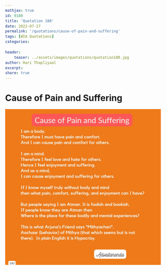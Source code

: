 ```yaml
---
mathjax: true
id: 9180
title: 'Quotation 180'
date: 2022-07-27
permalink: '/quotations/cause-of-pain-and-suffering'
tags: [WIA Quotations] 
categories: 

header:
    teaser: ../assets/images/quotations/quotation180.jpg
author: Hari Thapliyaal 
excerpt:
share: true 
---
```


# Cause of Pain and Suffering

![Cause of Pain and Suffering](../assets/images/quotations/quotation180.jpg)
